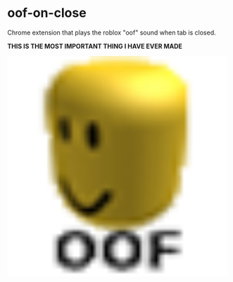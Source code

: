 # oof-on-close
Chrome extension that plays the roblox "oof" sound when tab is closed.  
    
**THIS IS THE MOST IMPORTANT THING I HAVE EVER MADE**  
  
<img src="icon48.png" width="500" align="middle">

